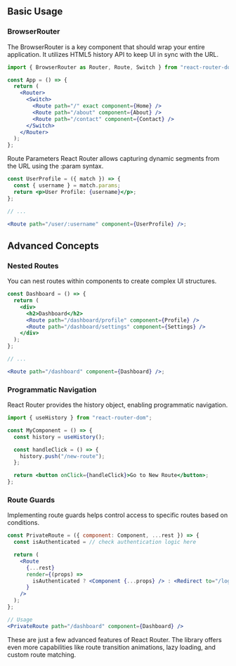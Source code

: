 ## Basic Usage

### BrowserRouter

The BrowserRouter is a key component that should wrap your entire application. It utilizes HTML5 history API to keep UI in sync with the URL.

```jsx
import { BrowserRouter as Router, Route, Switch } from "react-router-dom";

const App = () => {
  return (
    <Router>
      <Switch>
        <Route path="/" exact component={Home} />
        <Route path="/about" component={About} />
        <Route path="/contact" component={Contact} />
      </Switch>
    </Router>
  );
};
```

Route Parameters
React Router allows capturing dynamic segments from the URL using the :param syntax.

```jsx
const UserProfile = ({ match }) => {
  const { username } = match.params;
  return <p>User Profile: {username}</p>;
};

// ...

<Route path="/user/:username" component={UserProfile} />;
```

## Advanced Concepts

### Nested Routes

You can nest routes within components to create complex UI structures.

```jsx
const Dashboard = () => {
  return (
    <div>
      <h2>Dashboard</h2>
      <Route path="/dashboard/profile" component={Profile} />
      <Route path="/dashboard/settings" component={Settings} />
    </div>
  );
};

// ...

<Route path="/dashboard" component={Dashboard} />;
```

### Programmatic Navigation

React Router provides the history object, enabling programmatic navigation.

```jsx
import { useHistory } from "react-router-dom";

const MyComponent = () => {
  const history = useHistory();

  const handleClick = () => {
    history.push("/new-route");
  };

  return <button onClick={handleClick}>Go to New Route</button>;
};
```

### Route Guards

Implementing route guards helps control access to specific routes based on conditions.

```jsx
const PrivateRoute = ({ component: Component, ...rest }) => {
  const isAuthenticated = // check authentication logic here

  return (
    <Route
      {...rest}
      render={(props) =>
        isAuthenticated ? <Component {...props} /> : <Redirect to="/login" />
      }
    />
  );
};

// Usage
<PrivateRoute path="/dashboard" component={Dashboard} />
```

These are just a few advanced features of React Router. The library offers even more capabilities like route transition animations, lazy loading, and custom route matching.
